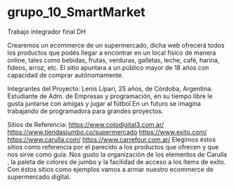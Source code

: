 # grupo_10_SmartMarket
Trabajo integrador final DH

Crearemos un ecommerce de un supermercado, dicha web ofrecerá todos los productos que podés llegar a encontrar en un local físico de manera online, tales como bebidas, frutas, verduras, galletas, leche, café, harina, fideos, arroz, etc. El sitio apuntara a un público mayor de 18 años con capacidad de comprar autónomamente.

Integrantes del Proyecto:
Lenis Lípari, 25 años, de Córdoba, Argentina. Estudiante de Adm. de Empresas y programación, en su tiempo libre le gusta juntarse con amigas y jugar al fútbol.En un futuro se imagina trabajando de programadora para grandes proyectos.




Sitios de Referencia:
https://www.cotodigital3.com.ar/
https://www.tiendasjumbo.co/supermercado
https://www.exito.com/
https://www.carulla.com/
https://www.carrefour.com.ar/
Elegimos éstos sitios como referencia por el parecido a los productos que ofrecen y que nos sirve como guía. Nos gusto la organización de los elementos de Carulla , la paleta de colores de jumbo y la facilidad de acceso a los ítems de exito. Con éstos sitios como ejemplos vamos a armar nuestro ecommerce de supermercado digital.
